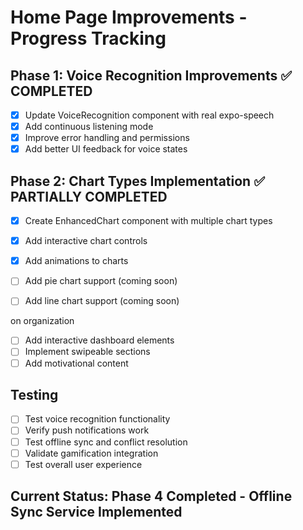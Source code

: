 # Home Page Improvements - Progress Tracking

## Phase 1: Voice Recognition Improvements ✅ COMPLETED
- [x] Update VoiceRecognition component with real expo-speech
- [x] Add continuous listening mode
- [x] Improve error handling and permissions
- [x] Add better UI feedback for voice states

## Phase 2: Chart Types Implementation  ✅ PARTIALLY COMPLETED
- [x] Create EnhancedChart component with multiple chart types
- [x] Add interactive chart controls
- [x] Add animations to charts
- [ ] Add pie chart support (coming soon)
- [ ] Add line chart support (coming soon)


on organization
- [ ] Add interactive dashboard elements
- [ ] Implement swipeable sections
- [ ] Add motivational content

## Testing
- [ ] Test voice recognition functionality
- [ ] Verify push notifications work
- [ ] Test offline sync and conflict resolution
- [ ] Validate gamification integration
- [ ] Test overall user experience

## Current Status: Phase 4 Completed - Offline Sync Service Implemented
